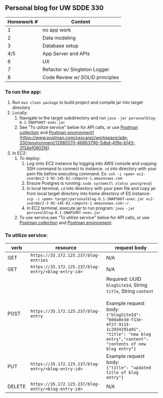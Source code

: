 ## Personal blog for UW SDDE 330
   
   | Homework # | Content                         |
   |------------|---------------------------------|
   | 1          | no app work                     |
   | 2          | Data modeling                   |
   | 3          | Database setup                  |
   | 4/5        | App Server and APIs             |
   | 6          | UX                              |
   | 7          | Refactor w/ Singleton Logger    |
   | 8          | Code Review w/ SOLID principles |

### To run the app:
1. Run `mvn clean package` to build project and compile jar into target directory
2. Locally:
   1. Navigate to the target subdirectory and run `java -jar personalblog-0.1-SNAPSHOT-exec.jar`
   2. See "To utilize service" below for API calls, or use [Postman collection](https://www.postman.com/cescarez/workspace/sde-330/collection/12985570-938b3f8b-3120-4263-aa1c-923a82e6c295?action=share&creator=12985570) and [Postman environment]([https://www.postman.com/cescarez/workspace/sde-330/environment/12985570-d06455f2-0299-4051-8251-5357ab8a661a)](https://www.postman.com/cescarez/workspace/sde-330/environment/12985570-46663790-5dbd-419e-b143-2f34ef0602f4).
3. In EC2:
   1. To deploy:
      1. Log onto EC2 instance by logging into AWS console and copying SSH command to connect to instance. `cd` into directory with your pem file before executing command. Ex: `ssh -i <pem> ec2-user@ec2-3-92-145-82.compute-1.amazonaws.com`
      2. Ensure Postgres is running: `sudo systemctl status postgresql`
      3. In local terminal, `cd` into directory with your pem file and copy jar from local target directory into home directory of ES instance: `scp -i <pem> target/personalblog-0.1-SNAPSHOT-exec.jar ec2-user@ec2-3-92-145-82.compute-1.amazonaws.com:~/.`
      4. In EC2 terminal, execute jar to run program: `java -jar personalblog-0.1-SNAPSHOT-exec.jar`
   5. To use service,see "To utilize service" below for API calls, or use [Postman collection](https://www.postman.com/cescarez/workspace/sde-330/collection/12985570-938b3f8b-3120-4263-aa1c-923a82e6c295?action=share&creator=12985570) and [Postman environment](https://www.postman.com/cescarez/workspace/sde-330/environment/12985570-d06455f2-0299-4051-8251-5357ab8a661a).

### To utilize service:

  | verb | resource  | request body |
  |------|-----------|--------------|
  | GET | `https://35.172.125.237/blog-entries` | N/A |
  | GET | `https://35.172.125.237/blog-entry/<blog-entry-id>` | N/A |
  | POST | `https://35.172.125.237/blog-entry` | Required: UUID `blogSiteId`, String `title`, String `content`<br/><br/>Example request body:<br/>```{"blogSiteId": "0dda8e3d-f13e-4f27-9115-1c2934291a91", "title": "new blog entry","content": "contents of new blog entry"}``` |
  | PUT | `https://35.172.125.237/blog-entry/<blog-entry-id>` | Example request body:<br/> ```{"title": "updated title of blog entry"}``` |
  | DELETE | `https://35.172.125.237/blog-entry/<blog-entry-id>` | N/A |
